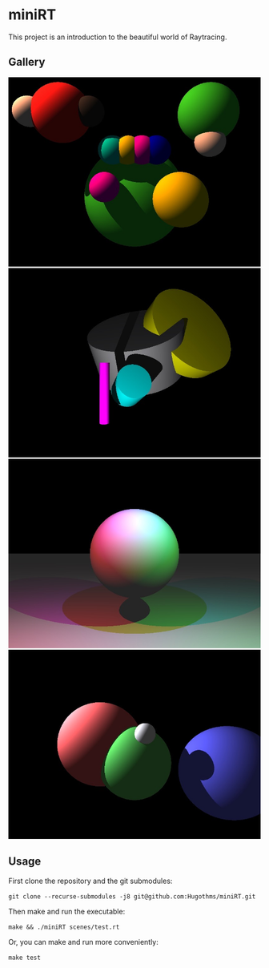 # miniRT

This project is an introduction to the beautiful world of Raytracing.

## Gallery
![molleculles][molleculles]
![cylinders][cylinders]
![sphere_shadows][sphere_shadows]
![spheres][spheres]

## Usage
First clone the repository and the git submodules:

    git clone --recurse-submodules -j8 git@github.com:Hugothms/miniRT.git
    
Then make and run the executable:

    make && ./miniRT scenes/test.rt
    
Or, you can make and run more conveniently:

    make test

[molleculles]: https://github.com/Hugothms/miniRT/blob/master/gallery/mollecules.jpg
[cylinders]: https://github.com/Hugothms/miniRT/blob/master/gallery/cylinders.jpg
[sphere_shadows]: https://github.com/Hugothms/miniRT/blob/master/gallery/sphere_shadows.jpg
[spheres]: https://github.com/Hugothms/miniRT/blob/master/gallery/spheres.jpg
